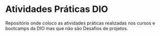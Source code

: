 # Atividades Práticas DIO

Repositório onde coloco as atividades práticas realizadas nos cursos e bootcamps da DIO mas que não são Desafios de projetos.